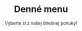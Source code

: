 ---
menu: food-menu
title: Denné menu
type: menuSection
subtitle: "Vyberte si z našej dnešnej ponuky!"
weight: 1
---